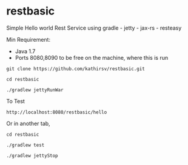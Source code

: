 # restbasic

Simple Hello world Rest Service using gradle - jetty - jax-rs - resteasy

Min Requirement:

* Java 1.7
* Ports 8080,8090 to be free on the machine, where this is run

````
git clone https://github.com/kathirsv/restbasic.git

cd restbasic

./gradlew jettyRunWar
````
To Test 
````
http://localhost:8080/restbasic/hello
````
Or in another tab,
````
cd restbasic

./gradlew test

./gradlew jettyStop
````
